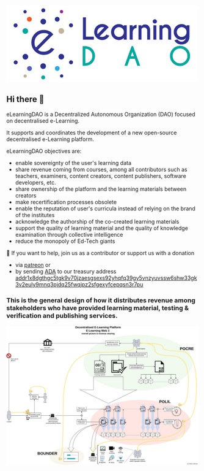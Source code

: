 [![PoLiL](https://raw.githubusercontent.com/eLearningDAO/.github/main/profile/E-Learning-Dao-Logo.jpg)](https://github.com/eLearningDAO)

## Hi there 👋
eLearningDAO is a Decentralized Autonomous Organization (DAO) focused on decentralised e-Learning. 

It supports and coordinates the development of a new open-source decentralised e-Learning platform.

eLearningDAO objectives are:
- enable sovereignty of the user's learning data
- share revenue coming from courses, among all contributors such as teachers, examiners, content creators, content publishers, software developers, etc.
- share ownership of the platform and the learning materials between creators
- make recertification processes obsolete
- enable the reputation of user's curricula instead of relying on the brand of the institutes
- acknowledge the authorship of the co-created learning materials
- support the quality of learning material and the quality of knowledge examination through collective intelligence
- reduce the monopoly of Ed-Tech giants


🌈 If you want to help, join us as a contributor or support us with a donation 
- via [patreon](https://www.patreon.com/eLearningDAO) or
- by sending [ADA](https://en.wikipedia.org/wiki/Cardano_(blockchain_platform)) to our treasury address
[addr1x8dgthgc5tgk9v70jzaesgsexs92yhqfq39gy5vnzyuvssw6shw33gk3v2euly9mnq3pjdq25fwqjpz2sfgexyfcepqsn3r7pu](https://explorer.cardano.org/en/address.html?address=addr1x8dgthgc5tgk9v70jzaesgsexs92yhqfq39gy5vnzyuvssw6shw33gk3v2euly9mnq3pjdq25fwqjpz2sfgexyfcepqsn3r7pu)


### This is the general design of how it distributes revenue among stakeholders who have provided learning material, testing & verification and publishing services.

[![e-Learning DAO revenue stream](https://raw.githubusercontent.com/e-Learning-DAO/.github/main/profile/Decentralised%20E-Learning%20Platform%20-%20Overall%20picture%20-%20Revenue%20%26%20Share%20model.jpg)](https://github.com/eLearningDAO)
